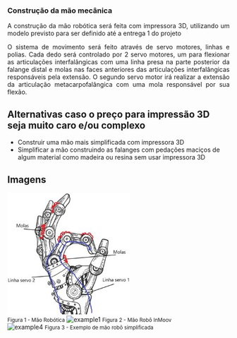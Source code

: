 <!-- # [Mirror Hand](index.md) -->

### Construção da mão mecânica

<p align="justify"> A construção da mão robótica será feita com impressora 3D, utilizando um modelo previsto para ser definido até a entrega 1 do projeto</p>

<p align="justify"> O sistema de movimento será feito através de servo motores, linhas e polias. Cada dedo será controlado por 2 servo motores, um para flexionar as articulações interfalângicas com uma linha presa na parte posterior da falange distal e molas nas faces anteriores das articulações interfalângicas responsáveis pela extensão. O segundo servo motor irá realizar a extensão da articulação metacarpofalângica com uma mola responsável por sua flexão.</p>

## Alternativas caso o preço para impressão 3D seja muito caro e/ou complexo

  - Construir uma mão mais simplificada com impressora 3D
  - Simplificar a mão construindo as falanges com pedações maciços de algum material como madeira ou resina sem usar impressora 3D

## Imagens
![maorobotica](maorobotica.JPG)
<br>
<small>Figura 1 - Mão Robótica</small>
![example1](https://cdn.instructables.com/F6W/OIIY/HLIDBVD7/F6WOIIYHLIDBVD7.LARGE.jpg?auto=webp&width=1024&height=1024&fit=bounds)
<small>Figura 2 - Mão Robô InMoov</small>
<br>
![example4](https://cdn.instructables.com/FZ8/5GYJ/J70QLT4K/FZ85GYJJ70QLT4K.LARGE.jpg?auto=webp&width=1024&height=1024&fit=bounds)
<small>Figura 3 - Exemplo de mão robô simplificada</small>
